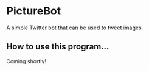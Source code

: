 # PictureBot
 A simple Twitter bot that can be used to tweet images.
 
## How to use this program...

Coming shortly!
 
